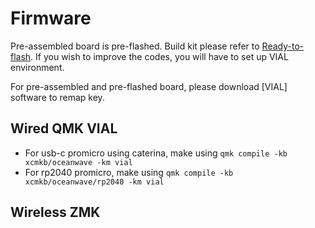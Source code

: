 # Firmware
Pre-assembled board is pre-flashed. Build kit please refer to [Ready-to-flash](https://github.com/superxc3/oceanwave/tree/main/firmware/ready-to-flash-firmware). If you wish to improve the codes, you will have to set up VIAL environment.

For pre-assembled and pre-flashed board, please download [VIAL] software to remap key. 

## Wired QMK VIAL
- For usb-c promicro using caterina, make using `qmk compile -kb xcmkb/oceanwave -km vial`
- For rp2040 promicro, make using `qmk compile -kb xcmkb/oceanwave/rp2040 -km vial`

## Wireless ZMK
